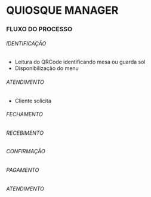 # QUIOSQUE MANAGER



### FLUXO DO PROCESSO

 ###### IDENTIFICAÇÃO

 - Leitura do QRCode identificando mesa ou guarda sol
 - Disponibilização do menu

###### ATENDIMENTO

 - Cliente solicita 
###### FECHAMENTO

###### RECEBIMENTO

###### CONFIRMAÇÃO

###### PAGAMENTO

###### ATENDIMENTO

